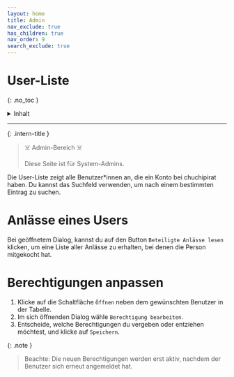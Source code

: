 ```yaml
---
layout: home
title: Admin
nav_exclude: true
has_children: true
nav_order: 9
search_exclude: true
---
```


# User-Liste
{: .no_toc }

<details markdown="block">
  <summary>
    Inhalt
  </summary>
  {: .text-delta }
- TOC
{:toc}
</details>

---

{: .intern-title }

> ☠️ Admin-Bereich ☠️
>
>Diese Seite ist für System-Admins.

Die User-Liste zeigt alle Benutzer\*innen an, die ein Konto bei chuchipirat haben. Du kannst das Suchfeld verwenden, um nach einem bestimmten Eintrag zu suchen.

# Anlässe eines Users

Bei geöffnetem Dialog, kannst du auf den Button `Beteiligte Anlässe lesen` klicken, um eine Liste aller Anlässe zu erhalten, bei denen die Person mitgekocht hat.

# Berechtigungen anpassen

1. Klicke auf die Schaltfläche `Öffnen` neben dem gewünschten Benutzer in der Tabelle.
2. Im sich öffnenden Dialog wähle `Berechtigung bearbeiten`.
3. Entscheide, welche Berechtigungen du vergeben oder entziehen möchtest, und klicke auf `Speichern`.

{: .note }

> Beachte: Die neuen Berechtigungen werden erst aktiv, nachdem der Benutzer sich erneut angemeldet hat.

